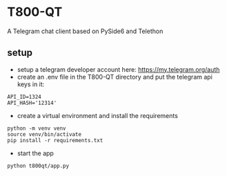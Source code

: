 # T800-QT
A Telegram chat client based on PySide6 and Telethon

## setup
* setup a telegram developer account here: https://my.telegram.org/auth
* create an .env file in the T800-QT directory and put the telegram api keys in it:
```
API_ID=1324
API_HASH='12314'
```

* create a virtual environment and install the requirements
```
python -m venv venv
source venv/bin/activate
pip install -r requirements.txt
```

* start the app
```
python t800qt/app.py
```
